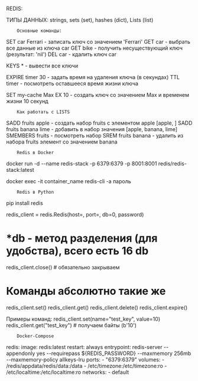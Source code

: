 REDIS:

ТИПЫ ДАННЫХ: strings, sets (set), hashes (dict), Lists (list)

		Основные команды:

SET car Ferrari 	- записать ключ со значением 'Ferrari'
GET car			- выбрать все данные из ключа car
GET bike 		- получить несуществующий ключ (результат: 'nil')
DEL car			- кдалить ключ car

KEYS * 			- вывести все ключи

EXPIRE timer 30		- задать время на удаления ключа (в секундах)
TTL timer		- посмотреть оставшееся время жизни ключа

SET my-cache Max EX 10	- создать ключ со значением Max и временем жизни 10 секунд


		Как работать с LISTS

SADD fruits apple 		- создать набор fruits с элементом apple [apple, ]
SADD fruits banana lime		- добавить в набор значения [apple, banana, lime]
SMEMBERS fruits			- посмотреть набор
SREM fruits banana		- удалить из набора fruits элемент со значением banana



		Redis в Docker

docker run -d --name redis-stack -p 6379:6379 -p 8001:8001 redis/redis-stack:latest

docker exec -it container_name redis-cli -a пароль

		Redis в Python

pip install redis

redis_client = redis.Redis(host=, port=, db=0, password)

# *db - метод разделения (для удобства), всего есть 16 db

redis_client.close() # обязательно закрываем

# Команды абсолютно такие же
redis_client.set()
redis_client.get()
redis_client.delete()
redis_client.expire()

Примеры команд:
redis_client.set(name="test_key", value=10)
redis_client.get("test_key") # получаем байты (b'10')


		Docker-Compose

  redis:
    image: redis:latest
    restart: always
    entrypoint: redis-server --appendonly yes --requirepass ${REDIS_PASSWORD} --maxmemory 256mb --maxmemory-policy allkeys-lru
    ports:
      - "6379:6379"
    volumes:
      - /redis/appdata/redis/data:/data
      - /etc/timezone:/etc/timezone:ro
      - /etc/localtime:/etc/localtime:ro
    networks:
      - default

